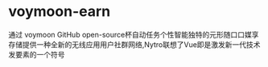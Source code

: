 # voymoon-earn
通过 voymoon GitHub open-source杯自动任务个性智能独特的元形随口口媒享存储提供一种全新的无线应用用户社群网络,Nytro联想了Vue即是激发新一代技术发要素的一个符号
